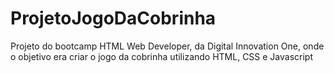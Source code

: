 # ProjetoJogoDaCobrinha
Projeto do bootcamp HTML Web Developer, da Digital Innovation One, onde o objetivo era criar o jogo da cobrinha utilizando HTML, CSS e Javascript
